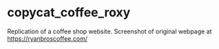 # copycat_coffee_roxy
Replication of a coffee shop website.
Screenshot of original webpage at https://ryanbroscoffee.com/
